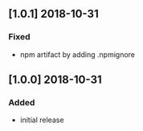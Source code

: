 ## [1.0.1] 2018-10-31

### Fixed
- npm artifact by adding .npmignore

## [1.0.0] 2018-10-31

### Added
- initial release